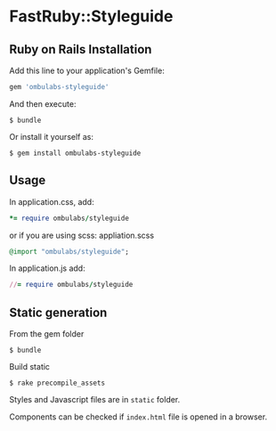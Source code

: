# FastRuby::Styleguide

## Ruby on Rails Installation

Add this line to your application's Gemfile:

```ruby
gem 'ombulabs-styleguide'
```

And then execute:

    $ bundle

Or install it yourself as:

    $ gem install ombulabs-styleguide

## Usage

In application.css, add:

```ruby
*= require ombulabs/styleguide
```

or if you are using scss: appliation.scss

```ruby
@import "ombulabs/styleguide";
```

In application.js add:
```ruby
//= require ombulabs/styleguide
```

## Static generation

From the gem folder

    $ bundle
    
Build static

    $ rake precompile_assets
    
Styles and Javascript files are in `static` folder.

Components can be checked if `index.html` file is opened in a browser.
